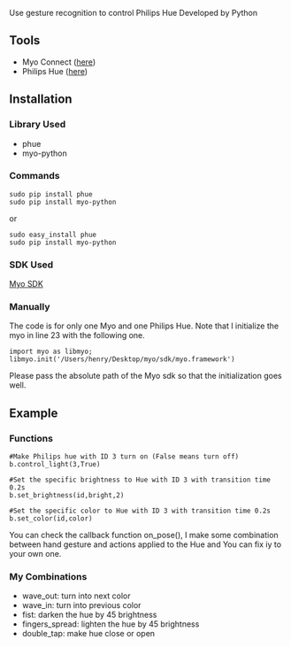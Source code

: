 Use gesture recognition to control Philips Hue
Developed by Python
## Tools
* Myo Connect ([here](https://www.myo.com/))
* Philips Hue ([here](www2.meethue.com/))


## Installation
### Library Used
* phue
* myo-python

### Commands
	sudo pip install phue
	sudo pip install myo-python
	
or

	sudo easy_install phue
	sudo pip install myo-python
	
### SDK Used
[Myo SDK](https://developer.thalmic.com/downloads)
### Manually
The code is for only one Myo and one Philips Hue. Note that I initialize the myo in line 23 with the following one.

	import myo as libmyo; libmyo.init('/Users/henry/Desktop/myo/sdk/myo.framework')
	
Please pass the absolute path of the Myo sdk so that the initialization goes well.


## Example

### Functions
	#Make Philips hue with ID 3 turn on (False means turn off) 
	b.control_light(3,True)
	
	#Set the specific brightness to Hue with ID 3 with transition time 0.2s
	b.set_brightness(id,bright,2)
	
	#Set the specific color to Hue with ID 3 with transition time 0.2s
	b.set_color(id,color)
	
You can check the callback function on_pose(), I make some combination between hand gesture and actions applied to the Hue and You can fix iy to your own one.

### My Combinations
* wave_out: turn into next color
* wave_in: turn into previous color
* fist: darken the hue by 45 brightness
* fingers_spread: lighten the hue by 45 brightness
* double_tap: make hue close or open 

